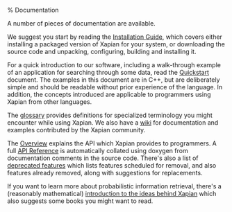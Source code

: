 % Documentation

A number of pieces of documentation are available.

We suggest you start by reading the <A HREF="install">Installation
Guide</A>, which covers either installing a packaged version of Xapian for your system, or downloading the source code and unpacking, configuring,
building and installing it.

For a quick introduction to our software, including a walk-through
example of an application for searching through some data, read the <A
HREF="quickstart">Quickstart</A> document. The examples in this
document are in C++, but are deliberately simple and should be
readable without prior experience of the language. In addition, the
concepts introduced are applicable to programmers using Xapian from
other languages.


The <a href="glossary">glossary</a> provides definitions for
specialized terminology you might encounter while using Xapian.
We also have a <A HREF="http://wiki.xapian.org/">wiki</A> for documentation
and examples contributed by the Xapian community.


The <A HREF="overview">Overview</A> explains the API which Xapian
provides to programmers.  A full
<A HREF="apidoc/html/index.html">API Reference</A> is automatically
collated using doxygen from documentation comments in the source code.
There's also a list of <A HREF="deprecation">deprecated features</A>
which lists features scheduled for removal, and also features already
removed, along with suggestions for replacements.


If you want to learn more about probabilistic information retrieval,
there's a (reasonably mathematical)
<A HREF="intro_ir">introduction to the ideas behind Xapian</A>
which also suggests some books you might want to read.

<!-- FOOTER $Author$ $Date$ $Id$ -->
